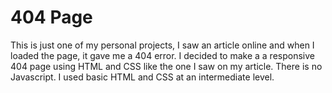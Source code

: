 # 404 Page
This is just one of my personal projects, I saw an article online and when I loaded the page, it gave me 
a 404 error. I decided to make a a responsive 404 page using HTML and CSS like the one I saw on my article.
There is no Javascript. I used basic HTML and CSS at an intermediate level.

